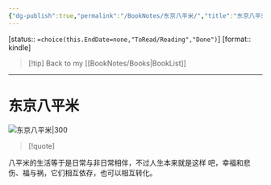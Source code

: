 ```yaml
---
{"dg-publish":true,"permalink":"/BookNotes/东京八平米/","title":"东京八平米","noteIcon":""}
---
```


[status:: `=choice(this.EndDate=none,"ToRead/Reading","Done")`]
[format:: kindle]

>[!tip] Back to my [[BookNotes/Books\|BookList]]

---
# 东京八平米

![东京八平米|300](https://img1.doubanio.com/view/subject/l/public/s34361490.jpg)

>[!quote]

八平米的生活等于是日常与非日常相伴，不过人生本来就是这样 吧，幸福和悲伤、福与祸，它们相互依存，也可以相互转化。
